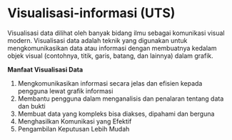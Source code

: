 # Visualisasi-informasi (UTS)
Visualisasi data dilihat oleh banyak bidang ilmu sebagai komunikasi visual modern. Visualisasi data adalah teknik yang digunakan untuk mengkomunikasikan data atau informasi dengan membuatnya kedalam objek visual (contohnya, titik, garis, batang, dan lainnya) dalam grafik.

<b>Manfaat Visualisasi Data</b>
1. Mengkomunikasikan informasi secara jelas dan efisien kepada pengguna lewat grafik informasi
2. Membantu pengguna dalam menganalisis dan penalaran tentang data dan bukti
3. Membuat data yang kompleks bisa diakses, dipahami dan berguna
4. Menghasilkan Komunikasi yang Efektif
5. Pengambilan Keputusan Lebih Mudah
